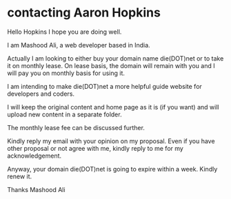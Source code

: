 # contacting Aaron Hopkins
Hello Hopkins
I hope you are doing well.

I am Mashood Ali, a web developer based in India.

Actually I am looking to either buy your domain name die(DOT)net or to take it on monthly lease. On lease basis, the domain will remain with you and I will pay you on monthly basis for using it.

I am intending to make die(DOT)net a more helpful guide website for developers and coders.

I will keep the original content and home page as it is (if you want) and will upload new content in a separate folder.

The monthly lease fee can be discussed further.

Kindly reply my email with your opinion on my proposal. Even if you have other proposal or not agree with me, kindly reply to me for my acknowledgement.

Anyway, your domain die(DOT)net is going to expire within a week. Kindly renew it.



Thanks
Mashood Ali
